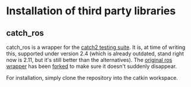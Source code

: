 # Installation of third party libraries
## catch_ros
catch_ros is a wrapper for the [catch2 testing suite](https://github.com/catchorg/Catch2). It is, at time of writing this, supported under version 2.4 (which is already outdated, stand right now is 2.11, but it's still better than the alternatives). The [original ros wrapper](https://github.com/AIS-Bonn/catch_ros) has been [forked](https://github.com/gustav1101/catch_ros) to make sure it doesn't suddenly disappear.

For installation, simply clone the repository into the catkin workspace.
